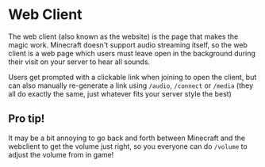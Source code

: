 [//]: # (TITLE:Web Client)
[//]: # (DESCRIPTION:Using the OpenAudioMc webclient)
[//]: # (TAGS:installation)

# Web Client
The web client (also known as the website) is the page that makes the magic work. Minecraft doesn't support audio streaming itself, so the web client is a web page which users must leave open in the background during their visit on your server to hear all sounds.

Users get prompted with a clickable link when joining to open the client, but can also manually re-generate a link using `/audio`, `/connect` or `/media` (they all do exactly the same, just whatever fits your server style the best)

## Pro tip!
It may be a bit annoying to go back and forth between Minecraft and the webclient to get the volume just right, so you everyone can do `/volume` to adjust the volume from in game!